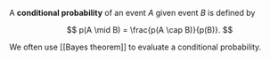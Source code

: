 A **conditional probability** of an event $A$ given event $B$ is defined by

$$
p(A \mid B) = \frac{p(A \cap B)}{p(B)}.
$$

We often use [[Bayes theorem]] to evaluate a conditional probability.